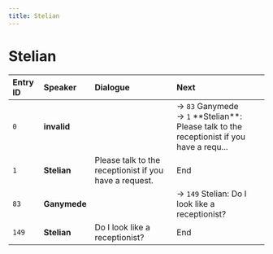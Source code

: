 ```yaml
---
title: Stelian
---
```


# Stelian


| Entry ID | Speaker | Dialogue | Next |
| :------- | :------ | :------- | :------------ |
| `0` | **invalid** |  | → `83` Ganymede<br>→ `1` \*\*Stelian\*\*: Please talk to the receptionist if you have a requ\.\.\. |
| `1` | **Stelian** | Please talk to the receptionist if you have a request\. | End |
| `83` | **Ganymede** |  | → `149` Stelian: Do I look like a receptionist? |
| `149` | **Stelian** | Do I look like a receptionist? | End |
